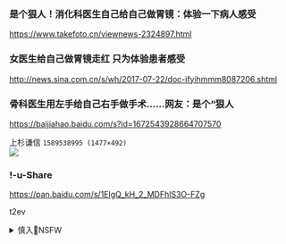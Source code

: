 ### 是个狠人！消化科医生自己给自己做胃镜：体验一下病人感受
https://www.takefoto.cn/viewnews-2324897.html

### 女医生给自己做胃镜走红 只为体验患者感受
http://news.sina.com.cn/s/wh/2017-07-22/doc-ifyihmmm8087206.shtml

### 骨科医生用左手给自己右手做手术……网友：是个“狠人
https://baijiahao.baidu.com/s?id=1672543928664707570

上杉谦信
`1589538995 (1477×492)`<br>
![](https://pbs.twimg.com/profile_banners/957827856/1589538995)

### !-u-Share
https://pan.baidu.com/s/1EIgQ_kH_2_MDFhlS3O-FZg

t2ev

<details><summary>慎入🔞NSFW</summary>

Not Safe For Work
![](https://upload.wikimedia.org/wikipedia/commons/thumb/d/d3/Biohazard_Symbol_Specification.png/210px-Biohazard_Symbol_Specification.png)

<details><summary><b>风险自理Use At Your Own Risk🈲</summary>

### 美国说病毒无法控制，zg要证明这是错的
https://cn.nytimes.com/china/20201102/china-covid-coronavirus/

`merlin_178876563_a2d1c427-4024-4d87-a307-145098178a85-master1050.jpg (1050×700)`<br>
![](https://static01.nyt.com/images/2020/10/30/world/30virus-china-3/merlin_178876563_a2d1c427-4024-4d87-a307-145098178a85-master1050.jpg)

</details>
</details>
